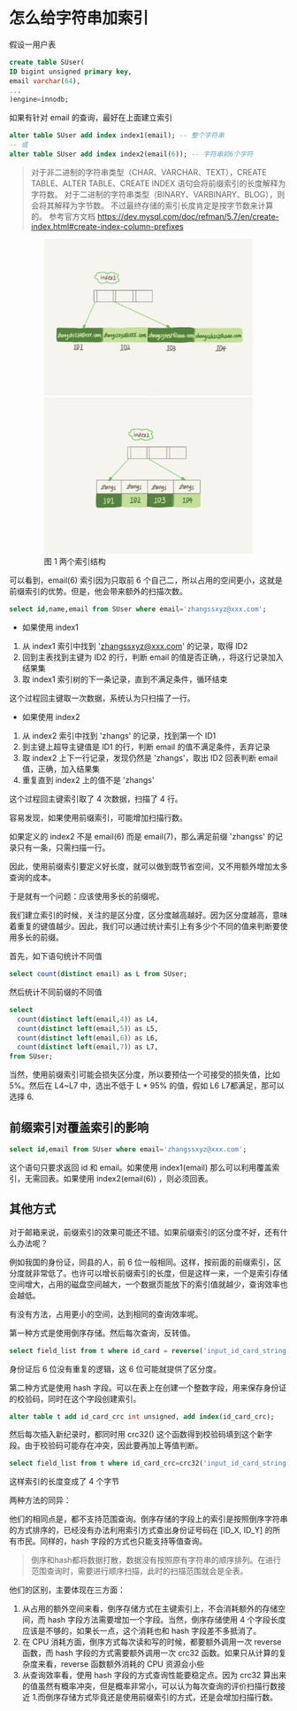 # 怎么给字符串加索引

假设一用户表
```sql
create table SUser(
ID bigint unsigned primary key,
email varchar(64), 
... 
)engine=innodb; 
```
如果有针对 email 的查询，最好在上面建立索引
```sql
alter table SUser add index index1(email); -- 整个字符串
-- 或
alter table SUser add index index2(email(6)); -- 字符串前6个字符
```
> 对于非二进制的字符串类型（CHAR、VARCHAR、TEXT），CREATE TABLE、ALTER TABLE、CREATE INDEX 语句会将前缀索引的长度解释为字符数。 对于二进制的字符串类型（BINARY、VARBINARY、BLOG），则会将其解释为字节数。 不过最终存储的索引长度肯定是按字节数来计算的。 参考官方文档 https://dev.mysql.com/doc/refman/5.7/en/create-index.html#create-index-column-prefixes

<div style="width: 75%; margin: 0 auto">
    <img src="../../../picture/sql/mysql/in_action/10/d31da662bee595991862c439a5567eb7.jpg"/>
    <img src="../../../picture/sql/mysql/in_action/10/134583875561de914991fc2e192cf842.jpg"/>
    <div class="text-center">图 1 两个索引结构</div>
</div>

可以看到，email(6) 索引因为只取前 6 个自己二，所以占用的空间更小，这就是前缀索引的优势。但是，他会带来额外的扫描次数。

```sql
select id,name,email from SUser where email='zhangssxyz@xxx.com';
```

* 如果使用 index1
1. 从 index1 索引中找到 'zhangssxyz@xxx.com' 的记录，取得 ID2
2. 回到主表找到主键为 ID2 的行，判断 email 的值是否正确，，将这行记录加入结果集
3. 取 index1 索引树的下一条记录，直到不满足条件，循环结束

这个过程回主键取一次数据，系统认为只扫描了一行。

* 如果使用 index2
1. 从 index2 索引中找到 'zhangs' 的记录，找到第一个 ID1
2. 到主键上超导主键值是 ID1 的行，判断 email 的值不满足条件，丢弃记录
3. 取 index2 上下一行记录，发现仍然是 'zhangs'，取出 ID2 回表判断 email 值，正确，加入结果集
4. 重复直到 index2 上的值不是 'zhangs'

这个过程回主键索引取了 4 次数据，扫描了 4 行。

容易发现，如果使用前缀索引，可能增加扫描行数。

如果定义的 index2 不是 email(6) 而是 email(7)，那么满足前缀 'zhangss' 的记录只有一条，只需扫描一行。

因此，<span class="success-color font-strong">使用前缀索引要定义好长度，就可以做到既节省空间，又不用额外增加太多查询的成本</span>。

于是就有一个问题：应该使用多长的前缀呢。

我们建立索引的时候，关注的是区分度，区分度越高越好。因为区分度越高，意味着重复的键值越少。因此，我们可以通过统计索引上有多少个不同的值来判断要使用多长的前缀。

首先，如下语句统计不同值
```sql
select count(distinct email) as L from SUser;
```
然后统计不同前缀的不同值
```sql
select 
  count(distinct left(email,4)）as L4,
  count(distinct left(email,5)）as L5,
  count(distinct left(email,6)）as L6,
  count(distinct left(email,7)）as L7,
from SUser;
```
当然，使用前缀索引可能会损失区分度，所以要预估一个可接受的损失值，比如 5%。然后在 L4~L7 中，选出不低于 L * 95% 的值，假如 L6 L7都满足，那可以选择 6.

## 前缀索引对覆盖索引的影响

```sql
select id,email from SUser where email='zhangssxyz@xxx.com';
```
这个语句只要求返回 id 和 email。如果使用 index1(email) 那么可以利用覆盖索引，无需回表。如果使用 index2(email(6)) ，则必须回表。

## 其他方式

对于邮箱来说，前缀索引的效果可能还不错。如果前缀索引的区分度不好，还有什么办法呢？

例如我国的身份证，同县的人，前 6 位一般相同。这样，按前面的前缀索引，区分度就非常低了。也许可以增长前缀索引的长度，但是这样一来，一个是索引存储空间增大，占用的磁盘空间越大，一个数据页能放下的索引值就越少，查询效率也会越低。

有没有方法，占用更小的空间，达到相同的查询效率呢。

<span class="success-color font-strong">第一种方式是使用倒序存储。</span>然后每次查询，反转值。
```sql
select field_list from t where id_card = reverse('input_id_card_string');
```
身份证后 6 位没有重复的逻辑，这 6 位可能就提供了区分度。

<span class="success-color font-strong">第二种方式是使用 hash 字段。</span>可以在表上在创建一个整数字段，用来保存身份证的校验码，同时在这个字段创建索引。

```sql
alter table t add id_card_crc int unsigned, add index(id_card_crc);
```

然后每次插入新纪录时，都同时用 crc32() 这个函数得到校验码填到这个新字段。由于校验码可能存在冲突，因此要再加上等值判断。

```sql
select field_list from t where id_card_crc=crc32('input_id_card_string') and id_card='input_id_card_string'
```

这样索引的长度变成了 4 个字节

<span class="success-color">两种方法的同异：</span>

他们的相同点是，都不支持范围查询。倒序存储的字段上的索引是按照倒序字符串的方式排序的，已经没有办法利用索引方式查出身份证号码在 [ID_X, ID_Y] 的所有市民。同样的，hash 字段的方式也只能支持等值查询。
> 倒序和hash都将数据打散，数据没有按照原有字符串的顺序排列。在进行范围查询时，需要进行顺序扫描，此时的扫描范围就会是全表。

他们的区别，主要体现在三方面：
1. 从占用的额外空间来看，倒序存储方式在主键索引上，不会消耗额外的存储空间，而 hash 字段方法需要增加一个字段。当然，倒序存储使用 4 个字段长度应该是不够的，如果长一点，这个消耗也和 hash 字段差不多抵消了。
2. 在 CPU 消耗方面，倒序方式每次读和写的时候，都要额外调用一次 reverse 函数，而 hash 字段的方式需要额外调用一次 crc32 函数。如果只从计算的复杂度来看，reverse 函数额外消耗的 CPU 资源会小些
3. 从查询效率看，使用 hash 字段的方式查询性能要稳定点。因为 crc32 算出来的值虽然有概率冲突，但是概率非常小，可以认为每次查询的评价扫描行数接近 1.而倒序存储方式毕竟还是使用前缀索引的方式，还是会增加扫描行数。



<link rel="stylesheet" type="text/css" href="../../style.css" />